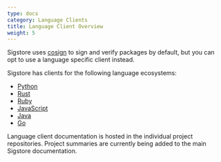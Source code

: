 ```yaml
---
type: docs
category: Language Clients
title: Language Client Overview
weight: 5
---
```


Sigstore uses [cosign](../../cosign/signing/overview) to sign and verify packages by default, but you can opt to use a language specific client instead.

Sigstore has clients for the following language ecosystems:

- [Python](../python/overview)
- [Rust](https://github.com/sigstore/sigstore-rs#features)
- [Ruby](https://github.com/sigstore/sigstore-ruby#sigstore)
- [JavaScript](https://github.com/sigstore/sigstore-js#sigstore-js---)
- [Java](https://github.com/sigstore/sigstore-java#sigstore-java)
- [Go](https://github.com/sigstore/sigstore-go#sigstore-go)

Language client documentation is hosted in the individual project repositories. Project summaries are currently being added to the main Sigstore documentation.
